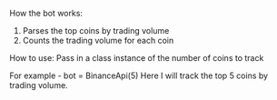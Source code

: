 How the bot works:
1) Parses the top coins by trading volume
2) Counts the trading volume for each coin

How to use:
Pass in a class instance of the number of coins to track

For example - bot = BinanceApi(5)
Here I will track the top 5 coins by trading volume.
